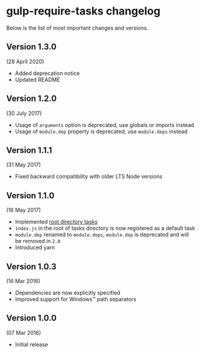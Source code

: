 # gulp-require-tasks changelog

Below is the list of most important changes and versions.

## Version 1.3.0
(28 April 2020)

- Added deprecation notice
- Updated README


## Version 1.2.0
(30 July 2017)

- Usage of `arguments` option is deprecated, use globals or imports instead
- Usage of `module.dep` property is deprecated, use `module.deps` instead


## Version 1.1.1
(31 May 2017)

- Fixed backward compatibility with older LTS Node versions


## Version 1.1.0
(16 May 2017)

- Implemented [root directory tasks](README.md#using-root-directory-tasks)
- `index.js` in the root of tasks directory is now registered as a default task
- `module.dep` renamed to `module.deps`, `module.dep` is deprecated and will be removed in `2.0`
- Introduced yarn


## Version 1.0.3
(16 Mar 2016)

- Dependencies are now explicitly specified
- Improved support for Windows™ path separators


## Version 1.0.0
(07 Mar 2016)

- Initial release
